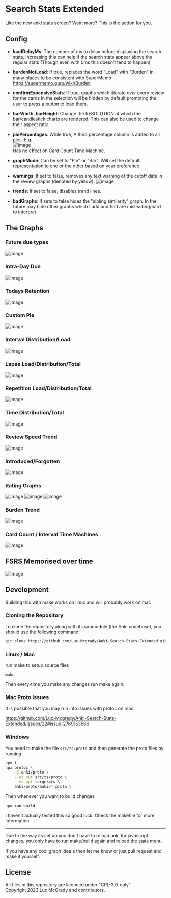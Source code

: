 # Search Stats Extended

Like the new anki stats screen? Want more? This is the addon for you.

## Config
     
- **loadDelayMs**: The number of ms to delay before displaying the search stats, Increasing this can help if the search stats appear above the regular stats (Though even with 0ms this doesn't tend to happen)

- **burdenNotLoad**: If true, replaces the word "Load" with "Burden" in many places to be consistent with SuperMemo https://supermemo.guru/wiki/Burden

- **confirmExpensiveStats**: If true, graphs which itterate over every review for the cards in the selection will be hidden by default prompting the user to press a button to load them. 

- **barWidth, barHeight**: Change the RESOLUTION at which the bar/candlestick charts are rendered. This can also be used to change their aspect ratio.

- **piePercentages**: While true, A third percentage column is added to all pies.
  E.g.  
  ![image](https://github.com/user-attachments/assets/ebe205dc-2544-45ad-8cf6-25e02923a797)  
  Has no effect on Card Count Time Machine.

- **graphMode**: Can be set to "Pie" or "Bar". Will set the default representation to one or the other based on your preference.

- **warnings**: If set to false, removes any text warning of the cutoff date in the review graphs (denoted by yellow).
  ![image](https://github.com/user-attachments/assets/ced82fdf-3a50-44bb-9535-413d2134a8bd)

- **trends**: If set to false, disables trend lines.

- **badGraphs**: If sets to false hides the "sibling similarity" graph. In the future may hide other graphs which I add and find are misleading/hard to interpret.

## The Graphs

### Future due types

![image](https://github.com/Luc-Mcgrady/Anki-New-Stats-Plus/assets/63685643/84ccc66d-7e1d-4fb7-9c12-0ad231e44fdd)

### Intra-Day Due 

![image](https://github.com/Luc-Mcgrady/Anki-Search-Stats-Extended/assets/63685643/fdab1f3f-c3bb-4a45-b8d4-f5544774d946)

### Todays Retention

![image](https://github.com/Luc-Mcgrady/Anki-New-Stats-Plus/assets/63685643/d34dd13e-32cc-49cc-ab46-871696f58c75)

### Custom Pie

![image](https://github.com/Luc-Mcgrady/Anki-Search-Stats-Extended/assets/63685643/26d552b5-9707-4cc1-a4f0-c5c1fb1d3a14)

### Interval Distribution/Load

![image](https://github.com/Luc-Mcgrady/Anki-Search-Stats-Extended/assets/63685643/dfe42518-5d5a-4d3e-92e9-8552ac753d64)

### Lapse Load/Distribution/Total

![image](https://github.com/Luc-Mcgrady/Anki-Search-Stats-Extended/assets/63685643/8235d024-0bca-4856-bd6f-099e88da8c43)

### Repetition Load/Distribution/Total

![image](https://github.com/Luc-Mcgrady/Anki-Search-Stats-Extended/assets/63685643/db56bfec-6fe1-47d0-987c-c0c79f5bf876)

### Time Distribution/Total

![image](https://github.com/user-attachments/assets/15e1e948-c869-4af9-b20f-6f55708d1a23)

### Review Speed Trend

![image](https://github.com/user-attachments/assets/02c08574-a100-48b6-9c75-3e3e8a5d3aec)

### Introduced/Forgotten

![image](https://github.com/user-attachments/assets/b8110b00-7c56-42e6-a163-03676c0e75f9)

### Rating Graphs

![image](https://github.com/user-attachments/assets/36bea17e-814a-477b-ac5d-ff4f4fad2ce1)
![image](https://github.com/user-attachments/assets/901fe7bf-53bf-4e53-ba09-d512b8fee38d)
![image](https://github.com/user-attachments/assets/2ed5646f-268a-419e-b0f0-4803bf453590)


### Burden Trend

![image](https://github.com/user-attachments/assets/38716099-591c-4945-9d31-8c6fb7b4e09b)

### Card Count / Interval Time Machines

![image](https://github.com/user-attachments/assets/a8804de9-c60e-412d-8bf0-7c04e1a2423c)

## FSRS Memorised over time

![image](https://github.com/user-attachments/assets/480aad12-7c32-402d-bdfc-30b1f019fc7e)

## Development

Building this with make works on linux and will probably work on mac 

### Cloning the Repository

To clone the repository along with its submodule (the Anki codebase), you should use the following command:

```sh
git clone https://github.com/Luc-Mcgrady/Anki-Search-Stats-Extended.git --recursive --shallow-submodules
```

### Linux / Mac

run make to setup source files
```
make
```

Then every-time you make any changes run make again.

### Mac Proto Issues
It is possible that you may run into issues with protoc on mac.

https://github.com/Luc-Mcgrady/Anki-Search-Stats-Extended/issues/22#issue-2769153566


### Windows

You need to make the file `src/ts/proto` and then generate the proto files by running

```sh
npm i
npx protoc \
    -I anki/proto \
    --es_out src/ts/proto \
    --es_opt target=ts \
    anki/proto/anki/*.proto \
```

Then whenever you want to build changes

```sh
npm run build
```
I haven't actually tested this so good luck.
Check the makefile for more information

------

Due to the way its set up you don't have to reload anki for javascript changes, you only have to run make/build again and reload the stats menu.

If you have any cool graph idea's then let me know or just pull request and make it yourself.

## License

All files in this repository are licenced under "GPL-3.0-only"  
Copyright 2023 Luc McGrady and contributors.